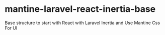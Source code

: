 # mantine-laravel-react-inertia-base
Base structure to start with React with Laravel Inertia and Use Mantine Css For UI
